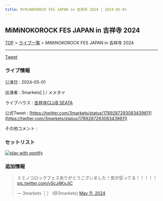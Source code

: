 ```yaml
---
title: MiMiNOKOROCK FES JAPAN in 吉祥寺 2024 | 2024-05-01
---
```

## MiMiNOKOROCK FES JAPAN in 吉祥寺 2024

[TOP](/setlist/) > [ライブ一覧](lives.html) > MiMiNOKOROCK FES JAPAN in 吉祥寺 2024

___

<a href="https://twitter.com/share?ref_src=twsrc%5Etfw" data-text="3markets[ ]セットリスト > MiMiNOKOROCK FES JAPAN in 吉祥寺 2024" class="twitter-share-button" data-via="3markets" data-hashtags="3markets" data-related="3markets" data-show-count="false">Tweet</a>

### ライブ情報

公演日
:    2024-05-01

出演者
:    3markets[ ] / メメタァ

ライブハウス
:    [吉祥寺CLUB SEATA](livehouse079.html)

公式Tweet
:    [https://twitter.com/3markets/status/1789287293083439611](https://twitter.com/3markets/status/1789287293083439611)

その他コメント
:    

### セットリスト


[![play with spotify](images/spotify-icon.png)](https://open.spotify.com/playlist/7k5IPCWL87qB5LtCkVF872)





### 追加情報



<blockquote class="twitter-tweet"><p lang="ja" dir="ltr">ミミノコロックフェスありがとうございました！気が狂ってる！！！！！ <a href="https://t.co/vScJ4KxJjC">pic.twitter.com/vScJ4KxJjC</a></p>&mdash; 3markets［ ］ (@3markets) <a href="https://twitter.com/3markets/status/1789287293083439611?ref_src=twsrc%5Etfw">May 11, 2024</a></blockquote>
<script async src="https://platform.twitter.com/widgets.js" charset="utf-8"></script>




<script async src="https://platform.twitter.com/widgets.js" charset="utf-8"></script>